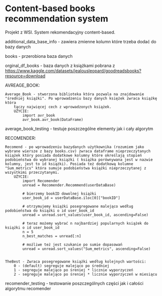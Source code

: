 # Content-based books recommendation system
Projekt z WSI. System rekomendacyjny content-based.



additional_data_base_info - zawiera zmienne kolumn które trzeba dodać do bazy danych

books - przerobiona baza danych 

orginal_df_books - baza danych z książkami pobrana z https://www.kaggle.com/datasets/jealousleopard/goodreadsbooks?resource=download

AVREAGE_BOOK:

    Average_Book - stworzona biblioteka która pozwala na znajdowanie "średniej książki". Po wprowadzeniu bazy danych księżek zwraca książkę która
        łączy najwięcej cech z wprowadzonych książek.
        UŻYCIE: 
            import avr_book
            avr_book.avr_book(DataFrame)

average_book_testing - testuje poszczególne elementy jak i cały algorytm

RECOMENDER:

    Recomend - po wprowadzeniu bazydanych użytkownika (rozumiem jako wybrane wiersze z bazy books.csv) zwraca dataframe nieprzeczytanych książek który posiada dodatkowe kolumny które określają stopień podobieństwa do wybranej książki ( książka porównywana jest w nazwie kolumny, jest to id książki). Posiada też dodatkową kolumne "Sum_metrics" która sumuje podobieństwa książki nieprzeczytanej z wszystkimi przeczytanymi.
        UŻYCIE:
            import Recomender
            unread = Recomender.Recommend(userDataBase)

            # bierzemy bookID dowolnej książki
            user_book_id = userDataBase.iloc[0]["bookID"]

            # otrzymujemy książki posegregowane malejąco według podobieństwa do książki o id user_book_id
            unread = unread.sort_values(user_book_id, ascending=False)

            # teraz możemy wybrać n najbardziej popularnych książek do książki o id user_book_id
            n = 5
            n_best_matches = unread[:n]

            # możliwe też jest szukanie po sumie dopasowań
            unread = unread.sort_values("Sum_metrics", ascending=False)


    TheBest - Zwraca posegregowane książki według kolejnych wartości:
        0 - (default) segreguje malejąco po średniej
        1 - segreguje malejąco po śreniej * licznie wyporzyczeń
        2 - segreguje malejąco po śreniej * licznie wyporzyczeń w miesiącu 

recomender_testing - testowanie poszczególnych części jak i całości algorytmu recomender